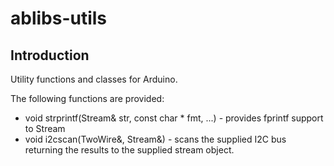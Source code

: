 # ablibs-utils

## Introduction

Utility functions and classes for Arduino.

The following functions are provided:

* void strprintf(Stream& str, const char * fmt, ...) - provides fprintf support to Stream
* void i2cscan(TwoWire&, Stream&) - scans the supplied I2C bus returning the results to the supplied stream object.
